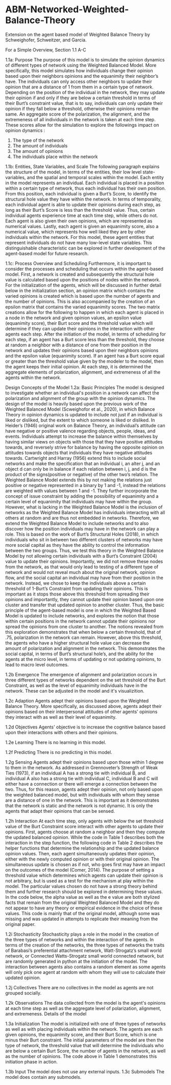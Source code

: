 # ABM-Networked-Weighted-Balance-Theory
Extension on the agent based model of Weighted Balance Theory by Schweighofer, Schweitzer, and Garcia. 

For a Simple Overview, Section 1.1 A-C

1.1a: Purpose
	The purpose of this model is to simulate the opinion dynamics of different types of network using the Weighted Balanced Model. More specifically, this model simulates how individuals change their opinion based upon their neighbors opinions and the equanimity their neighbor’s have. The individuals can only access other neighbors to update their opinion that are a distance of 1 from them in a certain type of network. Depending on the position of the individual in the network, they may update their opinion if and only if they are below a certain threshold in terms of their Burt’s constraint value, that is to say, individuals can only update their opinion if they fall below a threshold, otherwise their opinions remain the same. An aggregate score of the polarization, the alignment, and the extremeness of all individuals in the network is taken at each time step. These scores allow for the simulation to explore the followings impact on opinion dynamics : 
1) The type of the network 
2) The amount of individuals
3) The amount of opinions
4) The individuals place within the network

1.1b: Entities, State Variables, and Scale
  The following paragraph explains the structure of the model, in terms of the entities, their low level state-variables, and the spatial and temporal scales within the model. Each entity in the model represents an individual. Each individual is placed in a position within a certain type of network, thus each individual has their own position. From this position, each individual is given a Burt’s Score, to identify the structural hole value they have within the network. In terms of temporality, each individual agent is able to update their opinions during each step, as long as their Burt’s Score is less than the threshold value. Thus, certain individual agents experience time at each time step, while others do not. Each agent is also given their own opinions, which are represented as numerical values. Lastly, each agent is given an equanimity score, also a numerical value, which represents how well liked they are by other individuals within the network. For this model, these agent entities that represent individuals do not have many low-level state variables. This distinguishable characteristic can be explored in further development of the agent-based model for future research.

1.1c: Process Overview and Scheduling 
	Furthermore, it is important to consider the processes and scheduling that occurs within the agent-based model. First, a network is created and subsequently the structural hole value is calculated based upon the positions of nodes within the network. For the initialization of the agents, which will be discussed in further detail below in the initialization section, an opinion matrix which contains the varied opinions is created which is based upon the number of agents and the number of opinions. This is also accompanied by the creation of an epsilon matrix that contains the varied equanimity scores. The two matrix creations allow for the following to happen in which each agent is placed in a node in the network and given opinion values, an epsilon value (equanimity score), their Burt score and the threshold value which will determine if they can update their opinions in the interaction with other agents each step. After the initiation of the model, in terms of scheduling for each step, if an agent has a Burt score less than the threshold, they choose at random a neighbor with a distance of one from their position in the network and updates their opinions based upon their neighbors opinions and the epsilon value (equanimity score). If an agent has a Burt score equal or greater than the threshold value given by the modeler to the model,  then the agent keeps their initial opinion. At each step, it is determined the aggregate elements of polarization, alignment, and extremeness of all the agents within the network.


Design Concepts of the Model
1.2a: Basic Principles
  The model is designed to investigate whether an individual's position in a network can affect the polarization and alignment of the group with the opinion dynamics.  The design of the model is heavily based upon the previous work of the Weighted Balanced Model (Scweighofor et al., 2020), in which Balance Theory in opinion dynamics is updated to include not just if an individual is liked or disliked, but the extent to which someone is liked or disliked.  In Heider’s (1946) original work on Balance Theory, an individual’s attitude can have negative or positive valence regarding objects, people, ideas, and events. Individuals attempt to increase the balance within themselves by having similar views on objects with those that they have positive attitudes towards, and reversely strive for balance by having the opposite opinion on attitudes towards objects that individuals they have negative attitudes towards. Cartwright and Harray (1956) extend this to include social networks and make the specification that an individual i, an alter j,  and an object d can only be in balance if each relation between i, j, and d is the product of the signs(positive or negative) of the other two’s relation. The Weighted Balance Model extends this by not making the relations just positive or negative represented in a binary by 1 and -1, instead the relations are weighted with values between 1 and -1. They further incorporate the concept of issue constraint by adding the possibility of equanimity and a certain level of equanimity that individuals may have within the group. However, what is lacking in the Weighted Balance Model is the inclusion of networks as the Weighted Balance Model has individuals interacting with all others at random and are thus not embedded in networks. 
  Therefore, we extend the Weighted Balance Model to include networks and to also discover how the position individuals may have in the network can play a role. This is based on the work of Burt’s Structural Holes (2018), in which individuals who sit in between two different clusters of networks may have more social capital as they have the ability to control the information between the two groups. Thus, we test this theory in the Weighted Balance Model by not allowing certain individuals with a Burt’s Constraint (2004) value to update their opinions. Importantly, we did not remove these nodes from the network, as that would only lead to testing of a different type of network and would not reveal much about the original network, opinion flow, and the social capital an individual may have from their position in the network. Instead, we chose to keep the individuals above a certain threshold of 1-Burt’s Constraint from updating their opinions. This is important as it stops those above this threshold from spreading their opinions and importantly, they cannot update their opinion based upon one cluster and transfer that updated opinion to another cluster. Thus, the basic principle of the agent-based model is one in which the Weighted Based Model is updated to include networks, and explores the notion that those within certain positions in the network cannot update their opinions nor spread the opinions from one cluster to another. The notions revealed from this exploration demonstrates that when below a certain threshold, that of .75, polarization in the network can remain. However, above this threshold, the agents who have a higher structural hole value can decrease the amount of polarization and alignment in the network. This demonstrates the social capital, in terms of Burt’s structural hole’s, and the ability for the agents at the micro level, in terms of updating or not updating opinions, to lead to macro level outcomes. 

1.2b Emergence
	The emergence of alignment and polarization occurs in three different types of networks dependent on the set threshold of the Burt Constraint, as well as the level of equanimity individuals have in the network. These can be adjusted in the model and it's visualizition. 
 
1.2c Adaption
	Agents adept their opinions based upon the Weighted Balance Theory. More specifically, as discussed above, agents adept their opinions based on their interpersonal attitudes of other agents' opinions they interact with as well as their level of equanimity. 

1.2d Objectives
	Agents' objective is to increase the cognitive balance based upon their interactions with others and their opinions. 

1.2e Learning
	There is no learning in this model.

1.2f Predicting
	There is no predicting in this model.

1.2g Sensing
	Agents adept their opinions based upon those within 1 degree to them in the network. As addressed in Grennoveter’s Strength of Weak Ties (1973), if an individual A has a strong tie with individual B, and individual A also has a strong tie with individual C, individual B and C will either have a connection or there will emerge a connection between the two. Thus, for this reason, agents adept their opinion, not only based upon the weighted balanced model,  but with individuals with whom they sense are a distance of one in the network. This is important as it demonstrates that the network is static and the network is not dynamic. It is only the agents that adapt their opinions that can be sensed. 

1.2h Interaction
	At each time step, only agents with below the set threshold value of the Burt Constraint score interact with other agents to update their opinions. First, agents choose at random a neighbor and then they compute the updated balanced opinion. While the code in Table 1 describes both the interaction in the step function, the following code in Table 2 describes the helper functions that determine the relationship and the updated balance opinion values. Then, each agent simultaneously updates their opinion, either with the newly computed opinion or with their original opinion. The simultaneous update is chosen as if not, who goes first may have an impact on the outcomes of the model (Comer, 2014). The purpose of setting a threshold value which determines which agents can update their opinion is not arbitrary, but is used as a test for the mechanism at play within the model. The particular values chosen do not have a strong theory behind them and further research should be explored in determining these values. In the code below, the alpha value as well as the e value are both stylized facts that remain from the original Weighted Balanced Model and they do not appear to have any theory or empirical evidence in the choice of these values. This code is mainly that of the original model, although some was missing and was updated in attempts to replicate their meaning from the original paper. 

1.2i Stochasticity
	Stochasticity plays a role in the model in the creation of the three types of networks and within the interaction of the agents. In terms of the creation of the networks, the three types of networks the traits of Barabasi’s preferential attachment network, Watt-Strogatz’s small world network, or Connected Watts-Strogatz small world connected network, but are randomly generated in python at the initiation of the model. The interaction between agents also contains a random element as some agents will only pick one agent at random with whom they will use to calculate their updated opinion. 

1.2j Collectives
	There are no collectives in the model as agents are not grouped socially. 

1.2k Observations
	The data collected from the model is the agent's opinions at each time step as well as the aggregate level of polarization, alignment, and extremeness. 
Details of the model

1.3a Initialization
	The model is initialized with one of three types of networks as well as with placing individuals within the network. The agents are each given opinions, the equanimity score, and their Burt Score, which is one minus their Burt constraint. The initial parameters of the model are then the type of network, the threshold value that will determine the individuals who are below a certain Burt Score, the number of agents in the network, as well as the number of opinions. The code above in Table 1 demonstrates this initiation phase in action. 

1.3b Input
	The model does not use any external inputs.
1.3c Submodels
The model does contain any submodels.
